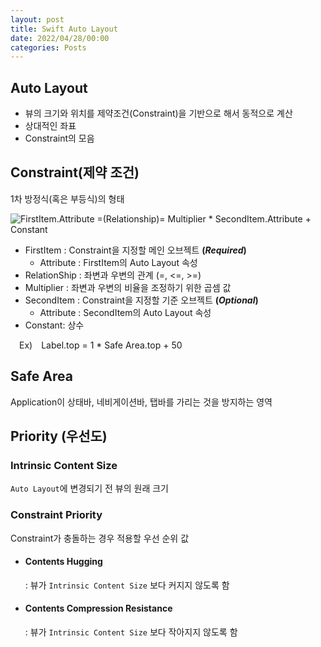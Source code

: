 ```yaml
---
layout: post
title: Swift Auto Layout
date: 2022/04/28/00:00
categories: Posts
---
```


## Auto Layout

- 뷰의 크기와 위치를 제약조건(Constraint)을 기반으로 해서 동적으로 계산
- 상대적인 좌표
- Constraint의 모음

## Constraint(제약 조건)

1차 방정식(혹은 부등식)의 형태

![FirstItem.Attribute =(Relationship)= Multiplier \* SecondItem.Attribute \+ Constant](http://woin2ee.github.io/asset/images/Constraint-linear-equation.png)

- FirstItem : Constraint을 지정할 메인 오브젝트 **(*Required*)**
  - Attribute : FirstItem의 Auto Layout 속성
- RelationShip : 좌변과 우변의 관계 (=, <=, >=)
- Multiplier : 좌변과 우변의 비율을 조정하기 위한 곱셈 값
- SecondItem : Constraint을 지정할 기준 오브젝트 **(*Optional*)**
  - Attribute : SecondItem의 Auto Layout 속성
- Constant: 상수

 Ex) Label.top = 1 * Safe Area.top + 50

## Safe Area

Application이 상태바, 네비게이션바, 탭바를 가리는 것을 방지하는 영역

## Priority (우선도)

### Intrinsic Content Size

`Auto Layout`에 변경되기 전 뷰의 원래 크기

### Constraint Priority

Constraint가 충돌하는 경우 적용할 우선 순위 값

- #### Contents Hugging
  
  : 뷰가 `Intrinsic Content Size` 보다 커지지 않도록 함

- #### Contents Compression Resistance

  : 뷰가 `Intrinsic Content Size` 보다 작아지지 않도록 함

